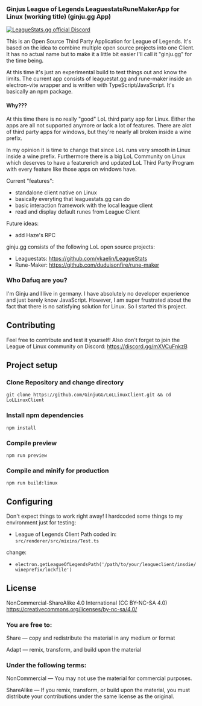 ### Ginjus League of Legends LeaguestatsRuneMakerApp for Linux (working title) (ginju.gg App)

<a href="https://discord.gg/mXVCuFnkzB"><img src="https://img.shields.io/badge/Discord-join%20chat-738bd7.svg" alt="LeagueStats.gg official Discord"></a>

This is an Open Source Third Party Application for League of Legends. It's based on the idea to combine multiple open source projects into one Client. It has no actual name but to make it a little bit easier I'll call it "ginju.gg" for the time being.

At this time it's just an experimental build to test things out and know the limits. The current app consists of leaguestat.gg and rune-maker inside an electron-vite wrapper and is written with TypeScript/JavaScript. It's basically an npm package.

#### Why???

At this time there is no really "good" LoL third party app for Linux. Either the apps are all not supported anymore or lack a lot of features. There are alot of third party apps for windows, but they're nearly all broken inside a wine prefix. 

In my opinion it is time to change that since LoL runs very smooth in Linux inside a wine prefix. Furthermore there is a big LoL Community on Linux which deserves to have a featurerich and updated LoL Third Party Program with every feature like those apps on windows have.

Current "features":
- standalone client native on Linux 
- basically everyting that leaguestats.gg can do
- basic interaction framework with the local league client 
- read and display default runes from League Client

Future ideas:
- add Haze's RPC 

ginju.gg  consists of the following LoL open source projects:
- Leaguestats: https://github.com/vkaelin/LeagueStats
- Rune-Maker: https://github.com/duduisonfire/rune-maker

### Who Dafuq are you?

I'm Ginju and I live in germany. I have absolutely no developer experience and just barely know JavaScript. However, I am super frustrated about the fact that there is no satisfying solution for Linux. So I started this project. 

## Contributing

Feel free to contribute and test it yourself! Also don't forget to join the League of Linux community on Discord: https://discord.gg/mXVCuFnkzB

## Project setup

### Clone Repository and change directory
```
git clone https://github.com/GinjuGG/LoLLinuxClient.git && cd LoLLinuxClient
```

### Install npm dependencies
```
npm install
```

### Compile preview

```
npm run preview
```

### Compile and minify for production

```
npm run build:linux
```
## Configuring
Don't expect things to work right away! I hardcoded some things to my environment just for testing:
- League of Legends Client Path coded in: 
``
src/renderer/src/mixins/Test.ts
``

change:

- ``
electron.getLeagueOfLegendsPath('/path/to/your/leagueclient/insdie/wineprefix/lockfile')
``
## License

NonCommercial-ShareAlike 4.0 International (CC BY-NC-SA 4.0)  
https://creativecommons.org/licenses/by-nc-sa/4.0/

### You are free to:

Share — copy and redistribute the material in any medium or format

Adapt — remix, transform, and build upon the material

### Under the following terms:

NonCommercial — You may not use the material for commercial purposes.

ShareAlike — If you remix, transform, or build upon the material, you must distribute your contributions under the same license as the original.